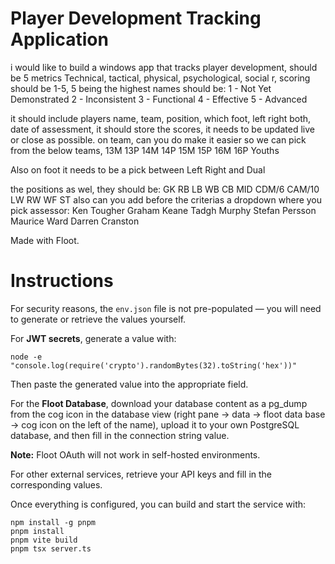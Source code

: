# Player Development Tracking Application
        
i would like to build a windows app that tracks player development, should be 5 metrics Technical, tactical, physical, psychological, social r, scoring should be 1-5, 5 being the highest names should be: 1 - Not Yet Demonstrated 2 - Inconsistent 3 - Functional 4 - Effective 5 - Advanced

it should include players name, team, position, which foot, left right both, date of assessment, it should store the scores, it needs to be updated live or close as possible.
on team, can you do make it easier so we can pick from the below teams, 13M 13P 14M 14P 15M 15P 16M 16P Youths

Also on foot it needs to be a pick between Left Right and Dual

the positions as wel, they should be: GK RB LB WB CB MID CDM/6 CAM/10 LW RW WF ST
also can you add before the criterias a dropdown where you pick assessor: Ken Tougher Graham Keane Tadgh Murphy Stefan Persson Maurice Ward Darren Cranston

Made with Floot.

# Instructions

For security reasons, the `env.json` file is not pre-populated — you will need to generate or retrieve the values yourself.  

For **JWT secrets**, generate a value with:  

```
node -e "console.log(require('crypto').randomBytes(32).toString('hex'))"
```

Then paste the generated value into the appropriate field.  

For the **Floot Database**, download your database content as a pg_dump from the cog icon in the database view (right pane -> data -> floot data base -> cog icon on the left of the name), upload it to your own PostgreSQL database, and then fill in the connection string value.  

**Note:** Floot OAuth will not work in self-hosted environments.  

For other external services, retrieve your API keys and fill in the corresponding values.  

Once everything is configured, you can build and start the service with:  

```
npm install -g pnpm
pnpm install
pnpm vite build
pnpm tsx server.ts
```
